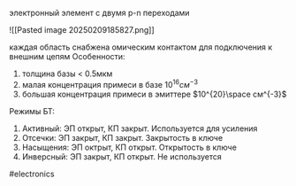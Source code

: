 электронный элемент с двумя p-n переходами

![[Pasted image 20250209185827.png]]

каждая область снабжена омическим контактом для подключения к внешним цепям
Особенности:
1) толщина базы < 0.5мкм
2) малая концентрация примеси в базе $10^{16} см^{-3}$
3) большая концентрация примеси в эмиттере $10^{20}\space см^{-3}$

Режимы БТ:
1. Активный: ЭП открыт, КП закрыт. Используется для усиления
2. Отсечки: ЭП закрыт, КП закрыт. Закрытость в ключе
3. Насыщения: ЭП октрыт, КП открыт. Открытость в ключе
4. Инверсный: ЭП закрыт, КП открыт. Не используется

#electronics 